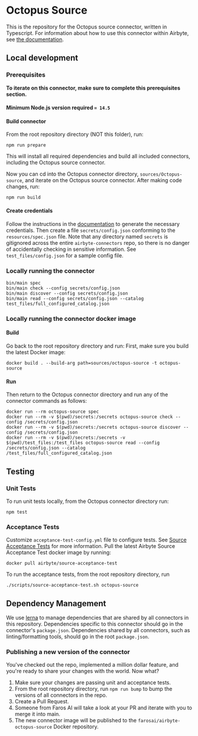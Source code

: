# Octopus Source

This is the repository for the Octopus source connector, written in Typescript.
For information about how to use this connector within Airbyte, see [the
documentation](https://docs.airbyte.io/integrations/sources/Octopus).

## Local development

### Prerequisites
**To iterate on this connector, make sure to complete this prerequisites
section.**

#### Minimum Node.js version required `= 14.5`

#### Build connector
From the root repository directory (NOT this folder), run:
```
npm run prepare
```

This will install all required dependencies and build all included connectors,
including the Octopus source connector.

Now you can cd into the Octopus connector directory, `sources/Octopus-source`,
and iterate on the Octopus source connector. After making code changes, run:
```
npm run build
```

#### Create credentials
Follow the instructions in the
[documentation](https://docs.airbyte.io/integrations/sources/Octopus) to
generate the necessary credentials. Then create a file `secrets/config.json`
conforming to the `resources/spec.json` file.  Note that any directory named
`secrets` is gitignored across the entire `airbyte-connectors` repo, so there is
no danger of accidentally checking in sensitive information.  See
`test_files/config.json` for a sample config file.

### Locally running the connector
```
bin/main spec
bin/main check --config secrets/config.json
bin/main discover --config secrets/config.json
bin/main read --config secrets/config.json --catalog test_files/full_configured_catalog.json
```

### Locally running the connector docker image

#### Build
Go back to the root repository directory and run:
First, make sure you build the latest Docker image:
```
docker build . --build-arg path=sources/octopus-source -t octopus-source
```

#### Run
Then return to the Octopus connector directory and run any of the connector
commands as follows:
```
docker run --rm octopus-source spec
docker run --rm -v $(pwd)/secrets:/secrets octopus-source check --config /secrets/config.json
docker run --rm -v $(pwd)/secrets:/secrets octopus-source discover --config /secrets/config.json
docker run --rm -v $(pwd)/secrets:/secrets -v $(pwd)/test_files:/test_files octopus-source read --config /secrets/config.json --catalog /test_files/full_configured_catalog.json
```

## Testing

### Unit Tests
To run unit tests locally, from the Octopus connector directory run:
```
npm test
```

### Acceptance Tests
Customize `acceptance-test-config.yml` file to configure tests. See [Source
Acceptance
Tests](https://docs.airbyte.io/connector-development/testing-connectors/source-acceptance-tests-reference)
for more information.
Pull the latest Airbyte Source Acceptance Test docker image by running:
```
docker pull airbyte/source-acceptance-test
```

To run the acceptance tests, from the root repository directory, run
```
./scripts/source-acceptance-test.sh octopus-source
```

## Dependency Management
We use [lerna](https://lerna.js.org/) to manage dependencies that are shared by
all connectors in this repository. Dependencies specific to this connector
should go in the connector's `package.json`. Dependencies shared by all
connectors, such as linting/formatting tools, should go in the root
`package.json`.

### Publishing a new version of the connector
You've checked out the repo, implemented a million dollar feature, and you're
ready to share your changes with the world. Now what?
1. Make sure your changes are passing unit and acceptance tests.
1. From the root repository directory, run `npm run bump` to bump the versions
   of all connectors in the repo.
1. Create a Pull Request.
1. Someone from Faros AI will take a look at your PR and iterate with you to
   merge it into main.
1. The new connector image will be published to the
   `farosai/airbyte-octopus-source` Docker repository.
